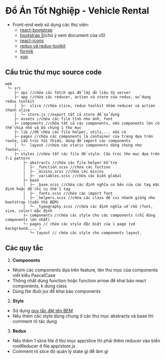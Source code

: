 
# Đồ Án Tốt Nghiệp - Vehicle Rental
- Front-end web sử dụng các thư viện:
  - [react-bootstrap](https://react-bootstrap.github.io/getting-started/theming/)
  - [bootstrap 5](https://getbootstrap.com/)(chú ý xem document của v5)
  - [react-icons](https://react-icons.github.io/react-icons)
  - [redux và redux-toolkit](https://viblo.asia/p/redux-toolkit-refactor-lai-redux-structure-RQqKL0pmK7z)
  - [formik](https://formik.org/docs/overview)
  - [yup]()

## Cấu trúc thư mục source code
```
web
 └─ src
    ├─ api //chứa các fetch api để lấy dữ liệu từ server
    ├─ app //chứa các reducer, action và store của redux, sử dụng redux toolkit
    │  ├─  slice //chứa slice, redux toolkit nhóm reducer và action thành slice
    │  └─ store.js //export tất cả store để sử dụng
    ├─ assets //chứa các file tĩnh như ảnh, font
    ├─ components //chứa tất cả các components, nếu components lớn có thể chia nhỏ và bỏ chung 1 thư mục
    ├─ lib //để chứa các file helper, utils,... nếu có
    ├─ pages //chứa các components là container của trang dựa trên route, cấu trúc tối thiểu, dùng để import các components    
    │  └─  layout //chứa các static components dùng chung như footer,... 
    ├─ styles //chứa tất các file để style. Cấu trúc thư mục dựa trên 7-1 pattern
        ├─ abstracts //chứa các file helper hỗ trợ
        │  ├─ _function.scss //chứa các fuction 
        │  ├─ _mixins.scss //chứa các mixins
        │  ├─ _variables.scss //chứa các biến global
        ├─ base 
        │  ├─ _base.scss //chứa các định nghĩa cơ bản của các tag mặc định hoặc để chỉ cụ thể 1 tag
        │  ├─ _fonts.scss //chứa các import font
        │  ├─ _helpers.scss //chứa các class để css nhanh giống như bootstrap (tuân thủ BEM)
        │  └─ _typography.scss //chứa các định nghĩa về chữ (font, size, color) mặc định
        ├─ components //chứa các style cho các components (chỉ dùng components lớn nhất)
        └─ pages // chứa các style đặc biệt của 1 page (vd background,... )        
           └─ layout // chứa các style cho components layout.
```
## Các quy tắc
1. **Components**
 - Nhóm các components dựa trên feature, tên thư mục của components viết kiểu PascalCase 
 - Thống nhất dùng function hoặc function arrow để khai báo react components, k dùng class
 - Dùng file đuôi jsx để khai báo components
2. **Style**
 - Sử dụng [quy tắc đặt tên BEM](https://viblo.asia/p/tim-hieu-ve-bem-trong-15-phut-924lJOk65PM)
 - Nếu thêm các style dùng chung ở các thư mục abstracts và base thì comment rõ tác dụng
3. **Redux**
 - Nếu thêm 1 slice file ở thư mục app/slice thì phải thêm reducer vào biến rootReducer ở file app/store.js
 - Comment rõ slice đó quản lý state gì để làm gì

